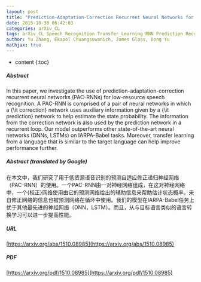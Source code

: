 ```yaml
---
layout: post
title: "Prediction-Adaptation-Correction Recurrent Neural Networks for Low-Resource Language Speech Recognition"
date: 2015-10-30 06:42:03
categories: arXiv_CL
tags: arXiv_CL Speech_Recognition Transfer_Learning RNN Prediction Recognition
author: Yu Zhang, Ekapol Chuangsuwanich, James Glass, Dong Yu
mathjax: true
---
```


* content
{:toc}

##### Abstract
In this paper, we investigate the use of prediction-adaptation-correction recurrent neural networks (PAC-RNNs) for low-resource speech recognition. A PAC-RNN is comprised of a pair of neural networks in which a {\it correction} network uses auxiliary information given by a {\it prediction} network to help estimate the state probability. The information from the correction network is also used by the prediction network in a recurrent loop. Our model outperforms other state-of-the-art neural networks (DNNs, LSTMs) on IARPA-Babel tasks. Moreover, transfer learning from a language that is similar to the target language can help improve performance further.

##### Abstract (translated by Google)
在本文中，我们研究了用于低资源语音识别的预测自适应修正递归神经网络（PAC-RNN）的使用。一个PAC-RNN由一对神经网络组成，在这对神经网络中，一个{校正}网络使用由它的预测网络给出的辅助信息来帮助估计状态概率。来自修正网络的信息也被预测网络在循环中使用。我们的模型在IARPA-Babel任务上优于其他最先进的神经网络（DNN，LSTM）。而且，从与目标语言类似的语言转换学习可以进一步提高性能。

##### URL
[https://arxiv.org/abs/1510.08985](https://arxiv.org/abs/1510.08985)

##### PDF
[https://arxiv.org/pdf/1510.08985](https://arxiv.org/pdf/1510.08985)

